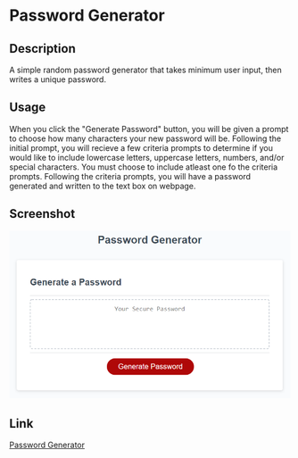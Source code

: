 # Password Generator

## Description
A simple random password generator that takes minimum user input, then writes a unique password.

## Usage
When you click the "Generate Password" button, you will be given a prompt to choose how many characters your new password will be. Following the initial prompt, you will recieve a few criteria prompts to determine if you would like to include lowercase letters, uppercase letters, numbers, and/or special characters. You must choose to include atleast one fo the criteria prompts. Following the criteria prompts, you will have a password generated and written to the text box on webpage.

## Screenshot
![](./Assets/03-javascript-homework-demo.png)

## Link
[Password Generator](https://ndufour48.github.io/password-generator/)